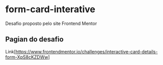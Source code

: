 # form-card-interative
Desafio proposto pelo site Frontend Mentor

## Pagian do desafio
Link[https://www.frontendmentor.io/challenges/interactive-card-details-form-XpS8cKZDWw]

